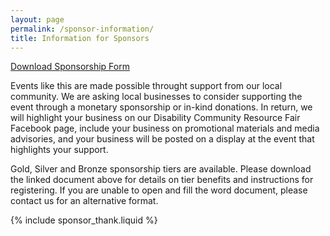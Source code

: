 ```yaml
---
layout: page
permalink: /sponsor-information/
title: Information for Sponsors
---
```

<div class="vendor-buttons btn-toolbar justify-content-center my-3">
  <a href="/assets/Sponsorship Letter with form 2025.docx" class="btn btn-primary">Download Sponsorship Form</a>
</div>

Events like this are made possible throught support from our local community. We are asking local businesses to consider supporting the event through a monetary sponsorship or in-kind donations. In return, we will highlight your business on our Disability Community Resource Fair Facebook page, include your business on promotional materials and media advisories, and your business will be posted on a display at the event that highlights your support.  

Gold, Silver and Bronze sponsorship tiers are available. Please download the linked document above for details on tier benefits and instructions for registering. If you are unable to open and fill the word document, please contact us for an alternative format.


{% include sponsor_thank.liquid %}